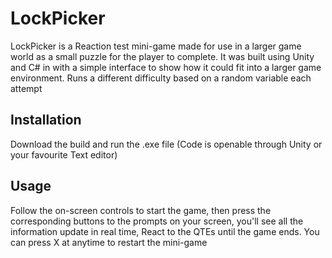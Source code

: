 # LockPicker

LockPicker is a Reaction test mini-game made for use in a larger game world as a small puzzle for the player to complete.
It was built using Unity and C# in with a simple interface to show how it could fit into a larger game environment.
Runs a different difficulty based on a random variable each attempt

## Installation

Download the build and run the .exe file (Code is openable through Unity or your favourite Text editor)


## Usage

Follow the on-screen controls to start the game, then press the corresponding buttons to the prompts on your screen, you'll see all the information update in real time, React to the QTEs until the game ends. You can press X at anytime to restart the mini-game
